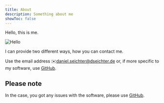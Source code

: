 ```yaml
---
title: About
description: Something about me
showToc: false
---
```


Hello, this is me. 

![Hello](../images/bitmoji-laptop-wave.png)

I can provide two different ways, how you can contact me.

Use the email address :envelope:daniel.seichter@dseichter.de or, if more specific to my software, use [GitHub](https://github.com/dseichter).


## Please note

In the case, you got any issues with the software, please use [GitHub](https://github.com/dseichter). 
